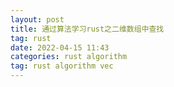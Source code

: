 ```yaml
---
layout: post
title: 通过算法学习rust之二维数组中查找
tag: rust 
date: 2022-04-15 11:43
categories: rust algorithm
tag: rust algorithm vec
---
```


